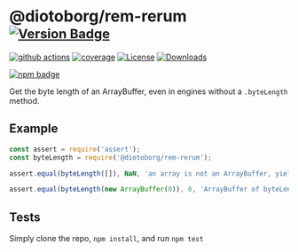 # @diotoborg/rem-rerum <sup>[![Version Badge][npm-version-svg]][package-url]</sup>

[![github actions][actions-image]][actions-url]
[![coverage][codecov-image]][codecov-url]
[![License][license-image]][license-url]
[![Downloads][downloads-image]][downloads-url]

[![npm badge][npm-badge-png]][package-url]

Get the byte length of an ArrayBuffer, even in engines without a `.byteLength` method.

## Example

```js
const assert = require('assert');
const byteLength = require('@diotoborg/rem-rerum');

assert.equal(byteLength([]), NaN, 'an array is not an ArrayBuffer, yields NaN');

assert.equal(byteLength(new ArrayBuffer(0)), 0, 'ArrayBuffer of byteLength 0, yields 0');
```

## Tests
Simply clone the repo, `npm install`, and run `npm test`

[package-url]: https://npmjs.org/package/@diotoborg/rem-rerum
[npm-version-svg]: https://versionbadg.es/inspect-js/@diotoborg/rem-rerum.svg
[deps-svg]: https://david-dm.org/inspect-js/@diotoborg/rem-rerum.svg
[deps-url]: https://david-dm.org/inspect-js/@diotoborg/rem-rerum
[dev-deps-svg]: https://david-dm.org/inspect-js/@diotoborg/rem-rerum/dev-status.svg
[dev-deps-url]: https://david-dm.org/inspect-js/@diotoborg/rem-rerum#info=devDependencies
[npm-badge-png]: https://nodei.co/npm/@diotoborg/rem-rerum.png?downloads=true&stars=true
[license-image]: https://img.shields.io/npm/l/@diotoborg/rem-rerum.svg
[license-url]: LICENSE
[downloads-image]: https://img.shields.io/npm/dm/@diotoborg/rem-rerum.svg
[downloads-url]: https://npm-stat.com/charts.html?package=@diotoborg/rem-rerum
[codecov-image]: https://codecov.io/gh/inspect-js/@diotoborg/rem-rerum/branch/main/graphs/badge.svg
[codecov-url]: https://app.codecov.io/gh/inspect-js/@diotoborg/rem-rerum/
[actions-image]: https://img.shields.io/endpoint?url=https://github-actions-badge-u3jn4tfpocch.runkit.sh/inspect-js/@diotoborg/rem-rerum
[actions-url]: https://github.com/diotoborg/rem-rerum/actions
